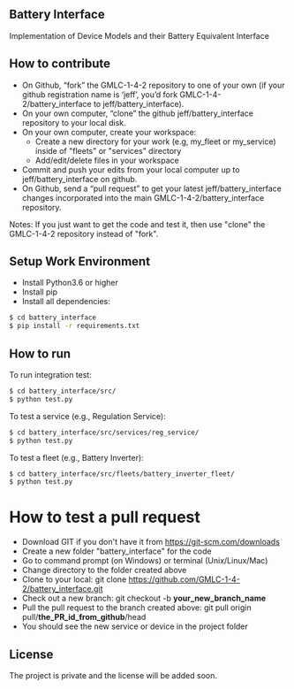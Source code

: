 ## Battery Interface

Implementation of Device Models and their Battery Equivalent Interface


## How to contribute

- On Github, “fork” the GMLC-1-4-2 repository to one of your own (if your github registration name is ‘jeff’, you’d fork GMLC-1-4-2/battery_interface to jeff/battery_interface).
- On your own computer, “clone” the github jeff/battery_interface repository to your local disk.
- On your own computer, create your workspace:
    - Create a new directory for your work (e.g, my_fleet or my_service) inside of "fleets" or "services" directory
    - Add/edit/delete files in your workspace  
- Commit and push your edits from your local computer up to jeff/battery_interface on github.
- On Github, send a “pull request” to get your latest jeff/battery_interface changes incorporated into the main GMLC-1-4-2/battery_interface repository.

Notes: If you just want to get the code and test it, then use "clone" the GMLC-1-4-2 repository instead of "fork".


## Setup Work Environment
- Install Python3.6 or higher
- Install pip
- Install all dependencies:

```sh
$ cd battery_interface
$ pip install -r requirements.txt
```

## How to run

To run integration test:

```sh
$ cd battery_interface/src/
$ python test.py
```

To test a service (e.g., Regulation Service):

```sh
$ cd battery_interface/src/services/reg_service/
$ python test.py
```

To test a fleet (e.g., Battery Inverter):

```sh
$ cd battery_interface/src/fleets/battery_inverter_fleet/
$ python test.py
```


# How to test a pull request
- Download GIT if you don't have it from https://git-scm.com/downloads
- Create a new folder "battery_interface" for the code
- Go to command prompt (on Windows) or terminal (Unix/Linux/Mac)
- Change directory to the folder created above
- Clone to your local: git clone https://github.com/GMLC-1-4-2/battery_interface.git
- Check out a new branch: git checkout -b **your_new_branch_name**
- Pull the pull request to the branch created above: git pull origin pull/**the_PR_id_from_github**/head
- You should see the new service or device in the project folder


## License
The project is private and the license will be added soon.
